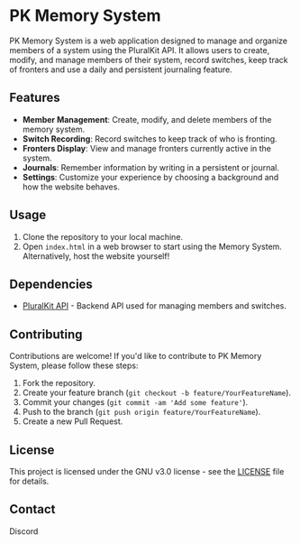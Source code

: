# PK Memory System

PK Memory System is a web application designed to manage and organize members of a system using the PluralKit API. It allows users to create, modify, and manage members of their system, record switches, keep track of fronters and use a daily and persistent journaling feature.

## Features

- **Member Management**: Create, modify, and delete members of the memory system.
- **Switch Recording**: Record switches to keep track of who is fronting.
- **Fronters Display**: View and manage fronters currently active in the system.
- **Journals**: Remember information by writing in a persistent or journal.
- **Settings**: Customize your experience by choosing a background and how the website behaves.

## Usage

1. Clone the repository to your local machine.
2. Open `index.html` in a web browser to start using the Memory System.
   Alternatively, host the website yourself!

## Dependencies

- [PluralKit API](https://pluralkit.me/) - Backend API used for managing members and switches.

## Contributing

Contributions are welcome! If you'd like to contribute to PK Memory System, please follow these steps:

1. Fork the repository.
2. Create your feature branch (`git checkout -b feature/YourFeatureName`).
3. Commit your changes (`git commit -am 'Add some feature'`).
4. Push to the branch (`git push origin feature/YourFeatureName`).
5. Create a new Pull Request.

## License

This project is licensed under the GNU v3.0 license - see the [LICENSE](LICENSE) file for details.

## Contact

Discord 

